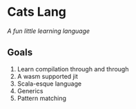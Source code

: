 # Cats Lang

_A fun little learning language_ 

## Goals
1. Learn compilation through and through
2. A wasm supported jit
3. Scala-esque language
4. Generics
5. Pattern matching
